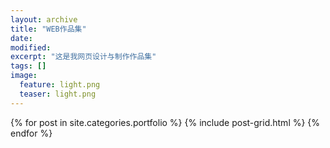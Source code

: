 ```yaml
---
layout: archive
title: "WEB作品集"
date: 
modified:
excerpt: "这是我网页设计与制作作品集"
tags: []
image: 
  feature: light.png
  teaser: light.png
---
```



<div class="tiles">
{% for post in site.categories.portfolio %}
  {% include post-grid.html %}
{% endfor %}
</div><!-- /.tiles 把所有categories 有 portfolio 的列出來-->
